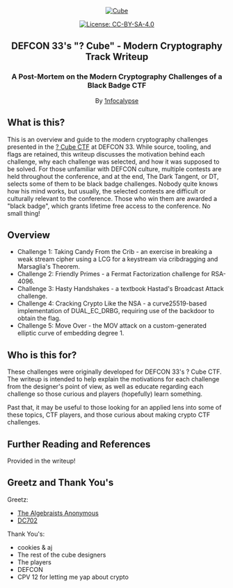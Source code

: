 <p align="center">
  <a href="https://github.com/1nfocalypse/DEFCON33-Cube-Crypto">
	<img alt="Cube" src="https://defcon.org/images/defcon-33/logos/contests/cnt-questioncube.webp"/>
  </a>
</p>
<p align="center">
  <a href="https://choosealicense.com/licenses/cc-by-sa-4.0/">
  	<img alt="License: CC-BY-SA-4.0" src="https://img.shields.io/github/license/1nfocalypse/DEFCON33-Cube-Crypto"/>
  </a>
</p>
<h2 align="center">DEFCON 33's "? Cube" - Modern Cryptography Track Writeup</h2>
<h3 align="center">
  A Post-Mortem on the Modern Cryptography Challenges of a Black Badge CTF
</h3>
<p align="center">
  By <a href="https://github.com/1nfocalypse">1nfocalypse</a>
</p>

## What is this?
This is an overview and guide to the modern cryptography challenges presented in the [? Cube CTF](https://0x3fcube.com/) at DEFCON 33. While source, tooling, and flags are retained, this writeup discusses the motivation behind each challenge,
why each challenge was selected, and how it was supposed to be solved. For those unfamiliar with DEFCON culture, multiple contests are held throughout the conference, and at the end, The Dark Tangent, or DT, selects
some of them to be black badge challenges. Nobody quite knows how his mind works, but usually, the selected contests are difficult or culturally relevant to the conference. Those who win them are awarded a "black badge", which grants lifetime
free access to the conference. No small thing!

## Overview
- Challenge 1: Taking Candy From the Crib - an exercise in breaking a weak stream cipher using a LCG for a keystream via cribdragging and Marsaglia's Theorem.
- Challenge 2: Friendly Primes - a Fermat Factorization challenge for RSA-4096.
- Challenge 3: Hasty Handshakes - a textbook Hastad's Broadcast Attack challenge.
- Challenge 4: Cracking Crypto Like the NSA - a curve25519-based implementation of DUAL_EC_DRBG, requiring use of the backdoor to obtain the flag.
- Challenge 5: Move Over - the MOV attack on a custom-generated elliptic curve of embedding degree 1. 

## Who is this for?
These challenges were originally developed for DEFCON 33's ? Cube CTF. The writeup is intended to help explain the motivations for each challenge from the designer's
point of view, as well as educate regarding each challenge so those curious and players (hopefully) learn something.

Past that, it may be useful to those looking for an applied lens into some of these topics, CTF players, and those curious about making crypto CTF challenges.

## Further Reading and References
Provided in the writeup!

## Greetz and Thank You's
Greetz:
- [The Algebraists Anonymous](https://aamath.org)
- [DC702](https://www.dc702.space/)

Thank You's:
- cookies & aj
- The rest of the cube designers
- The players
- DEFCON
- CPV 12 for letting me yap about crypto
